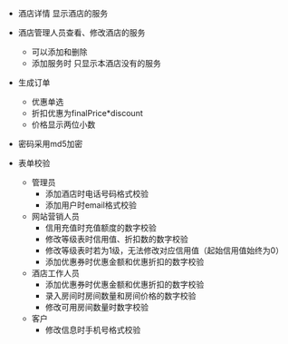 - 酒店详情 显示酒店的服务
- 酒店管理人员查看、修改酒店的服务
    - 可以添加和删除
    - 添加服务时 只显示本酒店没有的服务
- 生成订单
    - 优惠单选    
    - 折扣优惠为finalPrice*discount
    - 价格显示两位小数
- 密码采用md5加密

- 表单校验
    - 管理员
        - 添加酒店时电话号码格式校验
        - 添加用户时email格式校验
    - 网站营销人员
        - 信用充值时充值额度的数字校验
        - 修改等级表时信用值、折扣数的数字校验
        - 修改等级表时若为1级，无法修改对应信用值（起始信用值始终为0）
        - 添加优惠券时优惠金额和优惠折扣的数字校验
    - 酒店工作人员
        - 添加优惠券时优惠金额和优惠折扣的数字校验
        - 录入房间时房间数量和房间价格的数字校验
        - 修改可用房间数量时数字校验
    - 客户
        - 修改信息时手机号格式校验
        